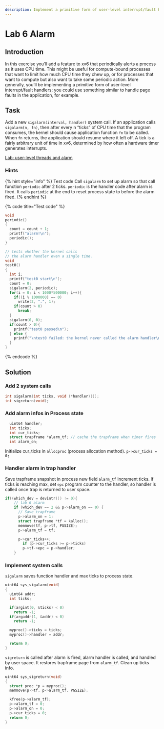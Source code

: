 ```yaml
---
description: Implement a primitive form of user-level interrupt/fault handlers.
---
```


# Lab 6 Alarm

## Introduction 

In this exercise you'll add a feature to xv6 that periodically alerts a process as it uses CPU time. This might be useful for compute-bound processes that want to limit how much CPU time they chew up, or for processes that want to compute but also want to take some periodic action. More generally, you’ll be implementing a primitive form of user-level interrupt/fault handlers; you could use something similar to handle page faults in the application, for example.

## Task

Add a new `sigalarm(interval, handler)` system call. If an application calls `sigalarm(n, fn)`, then after every n “ticks” of CPU time that the program consumes, the kernel should cause application function `fn` to be called. When `fn` returns, the application should resume where it left off. A tick is a fairly arbitrary unit of time in xv6, determined by how often a hardware timer generates interrupts.

 [Lab: user-level threads and alarm](https://pdos.csail.mit.edu/6.828/2019/labs/syscall.html)

### Hints

{% hint style="info" %}
Test code Call `sigalarm` to set up alarm so that call function `periodic` after 2 ticks. `periodic` is the handler code after alarm is fired. It calls `periodic` at the end to reset process state to before the alarm fired.
{% endhint %}

{% code title="Test code" %}
```c
void
periodic()
{
  count = count + 1;
  printf("alarm!\n");
  periodic();
}

// tests whether the kernel calls
// the alarm handler even a single time.
void
test0()
{
  int i;
  printf("test0 start\n");
  count = 0;
  sigalarm(2, periodic);
  for(i = 0; i < 1000*500000; i++){
    if((i % 1000000) == 0)
      write(2, ".", 1);
    if(count > 0)
      break;
  }
  sigalarm(0, 0);
  if(count > 0){
    printf("test0 passed\n");
  } else {
    printf("\ntest0 failed: the kernel never called the alarm handler\n");
  }
}
```
{% endcode %}

## Solution

### Add 2 system calls

```c
int sigalarm(int ticks, void (*handler)());
int sigreturn(void);
```

### Add alarm infos in Process state

```c
  uint64 handler;
  int ticks;
  int cur_ticks;
  struct trapframe *alarm_tf; // cache the trapframe when timer fires
  int alarm_on;
```

Initialize cur\_ticks in `allocproc` \(process allocation method\). `p->cur_ticks = 0;`

### Handler alarm in trap handler

Save trapframe snapshot in process new field `alarm_tf` Increment ticks. If ticks is reaching max, set `epc` program counter to the handler, so handler is called once trap is returned to user space.

```c
if((which_dev = devintr()) != 0){
    // lab 6 alarm
    if (which_dev == 2 && p->alarm_on == 0) {
      // Save trapframe
      p->alarm_on = 1;
      struct trapframe *tf = kalloc();
      memmove(tf, p->tf, PGSIZE);
      p->alarm_tf = tf;

      p->cur_ticks++;
        if (p->cur_ticks >= p->ticks)
        p->tf->epc = p->handler;
    }
```

### Implement system calls

`sigalarm` saves function handler and max ticks to process state.

```c
uint64 sys_sigalarm(void)
{
  uint64 addr;
  int ticks;

  if(argint(0, &ticks) < 0)
    return -1;
  if(argaddr(1, &addr) < 0)
    return -1;

  myproc()->ticks = ticks;
  myproc()->handler = addr;

  return 0;
}
```

`sigreturn` is called after alarm is fired, alarm handler is called, and handled by user space. It restores trapframe page from `alarm_tf`. Clean up ticks info.

```c
uint64 sys_sigreturn(void)
{
  struct proc *p = myproc();
  memmove(p->tf, p->alarm_tf, PGSIZE);

  kfree(p->alarm_tf);
  p->alarm_tf = 0;
  p->alarm_on = 0;
  p->cur_ticks = 0;
  return 0;
}
```


